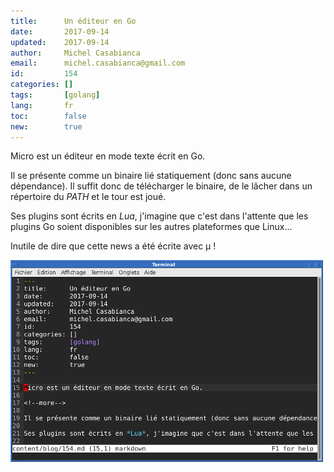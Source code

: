 ```yaml
---
title:      Un éditeur en Go
date:       2017-09-14
updated:    2017-09-14
author:     Michel Casabianca
email:      michel.casabianca@gmail.com
id:         154
categories: []
tags:       [golang]
lang:       fr
toc:        false
new:        true
---
```


Micro est un éditeur en mode texte écrit en Go.

<!--more-->

Il se présente comme un binaire lié statiquement (donc sans aucune dépendance). Il suffit donc de télécharger le binaire, de le lâcher dans un répertoire du *PATH* et le tour est joué.

Ses plugins sont écrits en *Lua*, j'imagine que c'est dans l'attente que les plugins Go soient disponibles sur les autres plateformes que Linux...

Inutile de dire que cette news a été écrite avec µ !

![Micro en action](micro.png)

